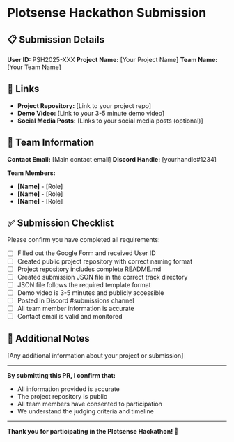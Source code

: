 # Plotsense Hackathon Submission

## 📋 Submission Details

**User ID:** PSH2025-XXX
**Project Name:** [Your Project Name]
**Team Name:** [Your Team Name]

## 🔗 Links

- **Project Repository:** [Link to your project repo]
- **Demo Video:** [Link to your 3-5 minute demo video]
- **Social Media Posts:** [Links to your social media posts (optional)]

## 👥 Team Information

**Contact Email:** [Main contact email]
**Discord Handle:** [yourhandle#1234]

**Team Members:**
- **[Name]** - [Role]
- **[Name]** - [Role]
- **[Name]** - [Role]

## ✅ Submission Checklist

Please confirm you have completed all requirements:

- [ ] Filled out the Google Form and received User ID
- [ ] Created public project repository with correct naming format
- [ ] Project repository includes complete README.md
- [ ] Created submission JSON file in the correct track directory
- [ ] JSON file follows the required template format
- [ ] Demo video is 3-5 minutes and publicly accessible
- [ ] Posted in Discord #submissions channel
- [ ] All team member information is accurate
- [ ] Contact email is valid and monitored

## 📝 Additional Notes

[Any additional information about your project or submission]

---

**By submitting this PR, I confirm that:**
- All information provided is accurate
- The project repository is public
- All team members have consented to participation
- We understand the judging criteria and timeline

---

**Thank you for participating in the Plotsense Hackathon! 🚀** 
